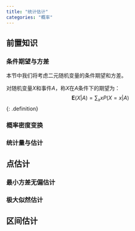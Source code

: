 ```yaml
---
title: "统计估计"
categories: "概率"
---
```


## 前置知识

### 条件期望与方差

本节中我们将考虑二元随机变量的条件期望和方差。

对随机变量$X$和事件$A$，称$X$在$A$条件下的期望为：
$$\mathbf E(X | A) = \sum_x x P(X = x | A)$$
{: .definition}

### 概率密度变换

### 统计量与估计

## 点估计

### 最小方差无偏估计

### 极大似然估计

## 区间估计
